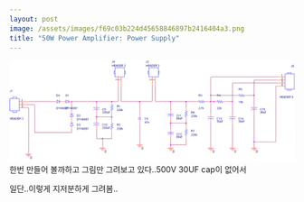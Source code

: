 ```yaml
---
layout: post
image: /assets/images/f69c03b224d45658846897b2416404a3.png
title: "50W Power Amplifier: Power Supply"
---
```


![image](/assets/images/f69c03b224d45658846897b2416404a3.png)
한번 만들어 볼까하고 그림만 그려보고 있다..500V 30UF cap이 없어서 

일단..이렇게 지저분하게 그려봄..


